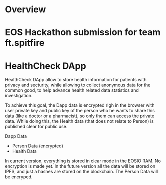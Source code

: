 # Overview
# EOS Hackathon submission for team ft.spitfire
# HealthCheck DApp

HealthCheck DApp allow to store health information for patients with privacy and secturity, while allowing to collect anonymous data for the common good, to help advance health related data statistics and investigation.

To achieve this goal, the Dapp data is encrypted righ in the browser with user private key and public key of the person who he wants to share this data (like a doctor or a pharmacist), so only them can access the private data.
While doing this, the Health data (that does not relate to Person) is published clear for public use.

Dapp Data
- Person Data (encrypted)
- Health Data

In current version, everything is stored in clear mode in the EOSIO RAM. No encryption is made yet.
In the future version all the data will be stored on IPFS, and just a hashes are stored on the blockchain.
The Person Data will be encryped.



